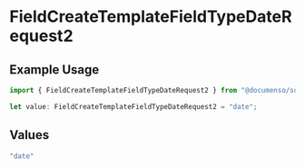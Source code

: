 # FieldCreateTemplateFieldTypeDateRequest2

## Example Usage

```typescript
import { FieldCreateTemplateFieldTypeDateRequest2 } from "@documenso/sdk-typescript/models/operations";

let value: FieldCreateTemplateFieldTypeDateRequest2 = "date";
```

## Values

```typescript
"date"
```